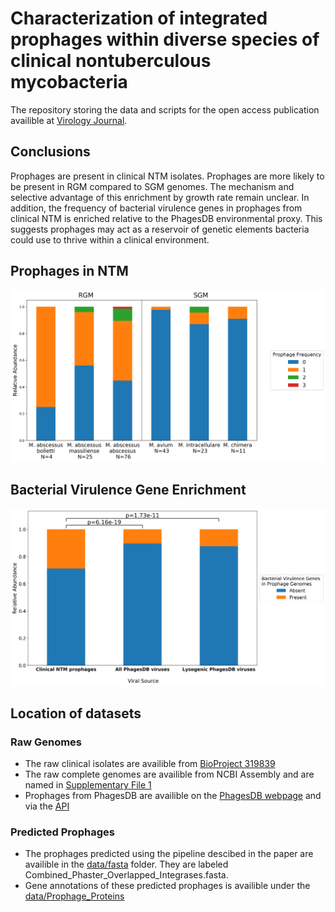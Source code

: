 # Characterization of integrated prophages within diverse species of clinical nontuberculous mycobacteria
The repository storing the data and scripts for the open access publication availible at [Virology Journal](https://virologyj.biomedcentral.com/articles/10.1186/s12985-020-01394-y). 


## Conclusions 
Prophages are present in clinical NTM isolates. Prophages are more likely to be present in RGM compared to SGM genomes. The mechanism and selective advantage of this enrichment by growth rate remain unclear. In addition, the frequency of bacterial virulence genes in prophages from clinical NTM is enriched relative to the PhagesDB environmental proxy. This suggests prophages may act as a reservoir of genetic elements bacteria could use to thrive within a clinical environment.

## Prophages in NTM
![Figure_1B](https://github.com/Strong-Lab/Prophage_in_NTM/blob/master/Figures/Figure_1B_Isolates.png)

## Bacterial Virulence Gene Enrichment
![Figure_4](https://github.com/Strong-Lab/Prophage_in_NTM/blob/master/Figures/Figure_4_Virulence_Comparason_of_Clinical_vs_PhagesDB_and_Lysogenic_PhagesDB.png)

## Location of datasets
### Raw Genomes
- The raw clinical isolates are availible from [BioProject 319839](https://www.ncbi.nlm.nih.gov/bioproject/?term=319839)
- The raw complete genomes are availible from NCBI Assembly and are named in [Supplementary File 1](https://github.com/Strong-Lab/Prophage_in_NTM/blob/master/data/Supplementary_File_1_Glickman_et_al.csv)
- Prophages from PhagesDB are availible on the [PhagesDB webpage](https://phagesdb.org/data/) and via the [API](https://phagesdb.org/api/schema/)

### Predicted Prophages
- The prophages predicted using the pipeline descibed in the paper are availible in the [data/fasta](https://github.com/Strong-Lab/Prophage_in_NTM/blob/master/data/fasta/Combined_Phaster_Overlapped_Integrases.fasta) folder. They are labeled Combined_Phaster_Overlapped_Integrases.fasta. 
- Gene annotations of these predicted prophages is availible under the [data/Prophage_Proteins](https://github.com/Strong-Lab/Prophage_in_NTM/tree/master/data/Prophage_Proteins) 
